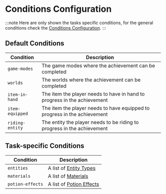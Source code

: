 # Conditions Configuration

:::note
Here are only shown the tasks specific conditions, for the general conditions check
the [Conditions Configuration](/achievements/configuration/conditions).
:::

## Default Conditions

| Condition       | Description                                                               |
|-----------------|---------------------------------------------------------------------------|
| `game-modes`    | The game modes where the achievement can be completed                     |
| `worlds`        | The worlds where the achievement can be completed                         |
| `item-in-hand`  | The item the player needs to have in hand to progress in the achievement  |
| `item-equipped` | The item the player needs to have equipped to progress in the achievement |
| `riding-entity` | The entity the player needs to be riding to progress in the achievement   |

## Task-specific Conditions

| Condition | Description                                                                                               |
|-----------|-----------------------------------------------------------------------------------------------------------|
| `entities` | A list of [Entity Types](https://hub.spigotmc.org/javadocs/spigot/org/bukkit/entity/package-summary.html) |
| `materials` | A list of [Materials](https://hub.spigotmc.org/javadocs/spigot/org/bukkit/material/package-summary.html)  |
| `potion-effects` | A list of [Potion Effects](https://hub.spigotmc.org/javadocs/spigot/org/bukkit/potion/PotionType.html) |

